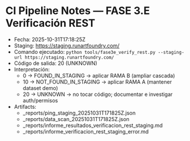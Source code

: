 # CI Pipeline Notes — FASE 3.E Verificación REST

- Fecha: 2025-10-31T17:18:25Z
- Staging: https://staging.runartfoundry.com/
- Comando ejecutado: `python tools/fase3e_verify_rest.py --staging-url https://staging.runartfoundry.com/`
- Código de salida: 20 (UNKNOWN)
- Interpretación:
  - 0 → FOUND_IN_STAGING → aplicar RAMA B (ampliar cascada)
  - 10 → NOT_FOUND_IN_STAGING → aplicar RAMA A (mantener dataset demo)
  - 20 → UNKNOWN → no tocar código; documentar e investigar auth/permisos
- Artifacts:
  - _reports/ping_staging_20251031T171825Z.json
  - _reports/data_scan_20251031T171825Z.json
  - _reports/informe_resultados_verificacion_rest_staging.md
  - _reports/informe_verificacion_rest_staging_error.md

